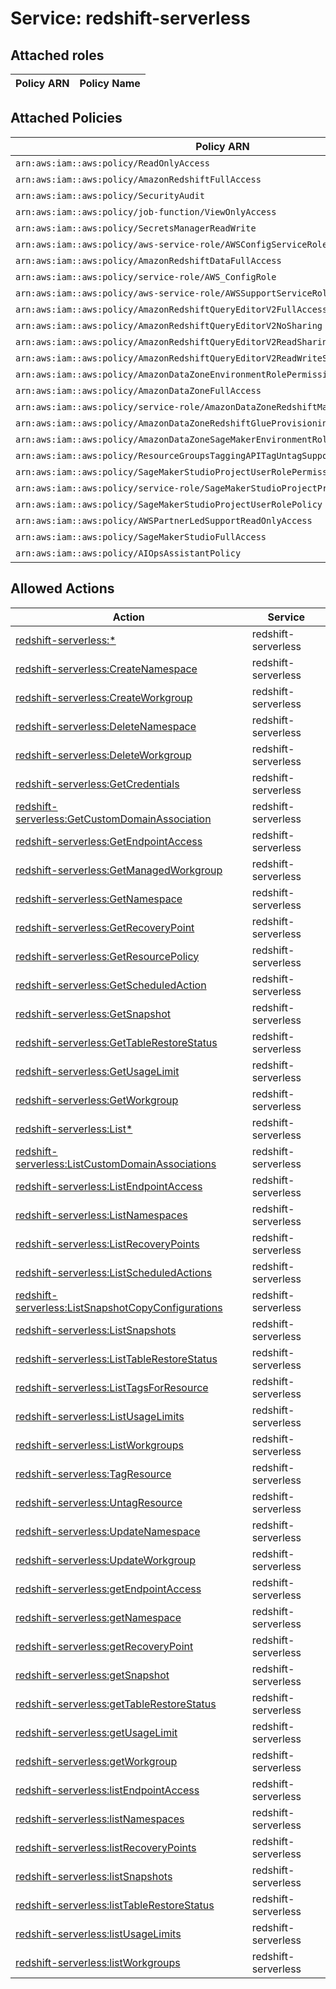 # Service: redshift-serverless

## Attached roles

| Policy ARN | Policy Name |
|------------|-------------|
## Attached Policies

| Policy ARN | Policy Name |
|------------|-------------|
| `arn:aws:iam::aws:policy/ReadOnlyAccess` | [ReadOnlyAccess](../policies.md#readonlyaccess) |
| `arn:aws:iam::aws:policy/AmazonRedshiftFullAccess` | [AmazonRedshiftFullAccess](../policies.md#amazonredshiftfullaccess) |
| `arn:aws:iam::aws:policy/SecurityAudit` | [SecurityAudit](../policies.md#securityaudit) |
| `arn:aws:iam::aws:policy/job-function/ViewOnlyAccess` | [ViewOnlyAccess](../policies.md#viewonlyaccess) |
| `arn:aws:iam::aws:policy/SecretsManagerReadWrite` | [SecretsManagerReadWrite](../policies.md#secretsmanagerreadwrite) |
| `arn:aws:iam::aws:policy/aws-service-role/AWSConfigServiceRolePolicy` | [AWSConfigServiceRolePolicy](../policies.md#awsconfigservicerolepolicy) |
| `arn:aws:iam::aws:policy/AmazonRedshiftDataFullAccess` | [AmazonRedshiftDataFullAccess](../policies.md#amazonredshiftdatafullaccess) |
| `arn:aws:iam::aws:policy/service-role/AWS_ConfigRole` | [AWS_ConfigRole](../policies.md#aws_configrole) |
| `arn:aws:iam::aws:policy/aws-service-role/AWSSupportServiceRolePolicy` | [AWSSupportServiceRolePolicy](../policies.md#awssupportservicerolepolicy) |
| `arn:aws:iam::aws:policy/AmazonRedshiftQueryEditorV2FullAccess` | [AmazonRedshiftQueryEditorV2FullAccess](../policies.md#amazonredshiftqueryeditorv2fullaccess) |
| `arn:aws:iam::aws:policy/AmazonRedshiftQueryEditorV2NoSharing` | [AmazonRedshiftQueryEditorV2NoSharing](../policies.md#amazonredshiftqueryeditorv2nosharing) |
| `arn:aws:iam::aws:policy/AmazonRedshiftQueryEditorV2ReadSharing` | [AmazonRedshiftQueryEditorV2ReadSharing](../policies.md#amazonredshiftqueryeditorv2readsharing) |
| `arn:aws:iam::aws:policy/AmazonRedshiftQueryEditorV2ReadWriteSharing` | [AmazonRedshiftQueryEditorV2ReadWriteSharing](../policies.md#amazonredshiftqueryeditorv2readwritesharing) |
| `arn:aws:iam::aws:policy/AmazonDataZoneEnvironmentRolePermissionsBoundary` | [AmazonDataZoneEnvironmentRolePermissionsBoundary](../policies.md#amazondatazoneenvironmentrolepermissionsboundary) |
| `arn:aws:iam::aws:policy/AmazonDataZoneFullAccess` | [AmazonDataZoneFullAccess](../policies.md#amazondatazonefullaccess) |
| `arn:aws:iam::aws:policy/service-role/AmazonDataZoneRedshiftManageAccessRolePolicy` | [AmazonDataZoneRedshiftManageAccessRolePolicy](../policies.md#amazondatazoneredshiftmanageaccessrolepolicy) |
| `arn:aws:iam::aws:policy/AmazonDataZoneRedshiftGlueProvisioningPolicy` | [AmazonDataZoneRedshiftGlueProvisioningPolicy](../policies.md#amazondatazoneredshiftglueprovisioningpolicy) |
| `arn:aws:iam::aws:policy/AmazonDataZoneSageMakerEnvironmentRolePermissionsBoundary` | [AmazonDataZoneSageMakerEnvironmentRolePermissionsBoundary](../policies.md#amazondatazonesagemakerenvironmentrolepermissionsboundary) |
| `arn:aws:iam::aws:policy/ResourceGroupsTaggingAPITagUntagSupportedResources` | [ResourceGroupsTaggingAPITagUntagSupportedResources](../policies.md#resourcegroupstaggingapitaguntagsupportedresources) |
| `arn:aws:iam::aws:policy/SageMakerStudioProjectUserRolePermissionsBoundary` | [SageMakerStudioProjectUserRolePermissionsBoundary](../policies.md#sagemakerstudioprojectuserrolepermissionsboundary) |
| `arn:aws:iam::aws:policy/service-role/SageMakerStudioProjectProvisioningRolePolicy` | [SageMakerStudioProjectProvisioningRolePolicy](../policies.md#sagemakerstudioprojectprovisioningrolepolicy) |
| `arn:aws:iam::aws:policy/SageMakerStudioProjectUserRolePolicy` | [SageMakerStudioProjectUserRolePolicy](../policies.md#sagemakerstudioprojectuserrolepolicy) |
| `arn:aws:iam::aws:policy/AWSPartnerLedSupportReadOnlyAccess` | [AWSPartnerLedSupportReadOnlyAccess](../policies.md#awspartnerledsupportreadonlyaccess) |
| `arn:aws:iam::aws:policy/SageMakerStudioFullAccess` | [SageMakerStudioFullAccess](../policies.md#sagemakerstudiofullaccess) |
| `arn:aws:iam::aws:policy/AIOpsAssistantPolicy` | [AIOpsAssistantPolicy](../policies.md#aiopsassistantpolicy) |

## Allowed Actions

| Action | Service |
|--------|---------|
| [redshift-serverless:*](../actions.md#redshift-serverless:all) | redshift-serverless |
| [redshift-serverless:CreateNamespace](../actions.md#redshift-serverless:createnamespace) | redshift-serverless |
| [redshift-serverless:CreateWorkgroup](../actions.md#redshift-serverless:createworkgroup) | redshift-serverless |
| [redshift-serverless:DeleteNamespace](../actions.md#redshift-serverless:deletenamespace) | redshift-serverless |
| [redshift-serverless:DeleteWorkgroup](../actions.md#redshift-serverless:deleteworkgroup) | redshift-serverless |
| [redshift-serverless:GetCredentials](../actions.md#redshift-serverless:getcredentials) | redshift-serverless |
| [redshift-serverless:GetCustomDomainAssociation](../actions.md#redshift-serverless:getcustomdomainassociation) | redshift-serverless |
| [redshift-serverless:GetEndpointAccess](../actions.md#redshift-serverless:getendpointaccess) | redshift-serverless |
| [redshift-serverless:GetManagedWorkgroup](../actions.md#redshift-serverless:getmanagedworkgroup) | redshift-serverless |
| [redshift-serverless:GetNamespace](../actions.md#redshift-serverless:getnamespace) | redshift-serverless |
| [redshift-serverless:GetRecoveryPoint](../actions.md#redshift-serverless:getrecoverypoint) | redshift-serverless |
| [redshift-serverless:GetResourcePolicy](../actions.md#redshift-serverless:getresourcepolicy) | redshift-serverless |
| [redshift-serverless:GetScheduledAction](../actions.md#redshift-serverless:getscheduledaction) | redshift-serverless |
| [redshift-serverless:GetSnapshot](../actions.md#redshift-serverless:getsnapshot) | redshift-serverless |
| [redshift-serverless:GetTableRestoreStatus](../actions.md#redshift-serverless:gettablerestorestatus) | redshift-serverless |
| [redshift-serverless:GetUsageLimit](../actions.md#redshift-serverless:getusagelimit) | redshift-serverless |
| [redshift-serverless:GetWorkgroup](../actions.md#redshift-serverless:getworkgroup) | redshift-serverless |
| [redshift-serverless:List*](../actions.md#redshift-serverless:listall) | redshift-serverless |
| [redshift-serverless:ListCustomDomainAssociations](../actions.md#redshift-serverless:listcustomdomainassociations) | redshift-serverless |
| [redshift-serverless:ListEndpointAccess](../actions.md#redshift-serverless:listendpointaccess) | redshift-serverless |
| [redshift-serverless:ListNamespaces](../actions.md#redshift-serverless:listnamespaces) | redshift-serverless |
| [redshift-serverless:ListRecoveryPoints](../actions.md#redshift-serverless:listrecoverypoints) | redshift-serverless |
| [redshift-serverless:ListScheduledActions](../actions.md#redshift-serverless:listscheduledactions) | redshift-serverless |
| [redshift-serverless:ListSnapshotCopyConfigurations](../actions.md#redshift-serverless:listsnapshotcopyconfigurations) | redshift-serverless |
| [redshift-serverless:ListSnapshots](../actions.md#redshift-serverless:listsnapshots) | redshift-serverless |
| [redshift-serverless:ListTableRestoreStatus](../actions.md#redshift-serverless:listtablerestorestatus) | redshift-serverless |
| [redshift-serverless:ListTagsForResource](../actions.md#redshift-serverless:listtagsforresource) | redshift-serverless |
| [redshift-serverless:ListUsageLimits](../actions.md#redshift-serverless:listusagelimits) | redshift-serverless |
| [redshift-serverless:ListWorkgroups](../actions.md#redshift-serverless:listworkgroups) | redshift-serverless |
| [redshift-serverless:TagResource](../actions.md#redshift-serverless:tagresource) | redshift-serverless |
| [redshift-serverless:UntagResource](../actions.md#redshift-serverless:untagresource) | redshift-serverless |
| [redshift-serverless:UpdateNamespace](../actions.md#redshift-serverless:updatenamespace) | redshift-serverless |
| [redshift-serverless:UpdateWorkgroup](../actions.md#redshift-serverless:updateworkgroup) | redshift-serverless |
| [redshift-serverless:getEndpointAccess](../actions.md#redshift-serverless:getendpointaccess) | redshift-serverless |
| [redshift-serverless:getNamespace](../actions.md#redshift-serverless:getnamespace) | redshift-serverless |
| [redshift-serverless:getRecoveryPoint](../actions.md#redshift-serverless:getrecoverypoint) | redshift-serverless |
| [redshift-serverless:getSnapshot](../actions.md#redshift-serverless:getsnapshot) | redshift-serverless |
| [redshift-serverless:getTableRestoreStatus](../actions.md#redshift-serverless:gettablerestorestatus) | redshift-serverless |
| [redshift-serverless:getUsageLimit](../actions.md#redshift-serverless:getusagelimit) | redshift-serverless |
| [redshift-serverless:getWorkgroup](../actions.md#redshift-serverless:getworkgroup) | redshift-serverless |
| [redshift-serverless:listEndpointAccess](../actions.md#redshift-serverless:listendpointaccess) | redshift-serverless |
| [redshift-serverless:listNamespaces](../actions.md#redshift-serverless:listnamespaces) | redshift-serverless |
| [redshift-serverless:listRecoveryPoints](../actions.md#redshift-serverless:listrecoverypoints) | redshift-serverless |
| [redshift-serverless:listSnapshots](../actions.md#redshift-serverless:listsnapshots) | redshift-serverless |
| [redshift-serverless:listTableRestoreStatus](../actions.md#redshift-serverless:listtablerestorestatus) | redshift-serverless |
| [redshift-serverless:listUsageLimits](../actions.md#redshift-serverless:listusagelimits) | redshift-serverless |
| [redshift-serverless:listWorkgroups](../actions.md#redshift-serverless:listworkgroups) | redshift-serverless |